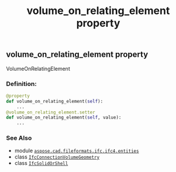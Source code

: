 ﻿---
title: volume_on_relating_element property
second_title: Aspose.CAD for Python via .NET API References
description: 
type: docs
weight: 50
url: /aspose.cad.fileformats.ifc.ifc4.entities/ifcconnectionvolumegeometry/volume_on_relating_element/
is_root: false
---

## volume_on_relating_element property


VolumeOnRelatingElement
### Definition:
```python
@property
def volume_on_relating_element(self):
    ...
@volume_on_relating_element.setter
def volume_on_relating_element(self, value):
    ...
```

### See Also
* module [`aspose.cad.fileformats.ifc.ifc4.entities`](../../)
* class [`IfcConnectionVolumeGeometry`](/cad/python-net/aspose.cad.fileformats.ifc.ifc4.entities/ifcconnectionvolumegeometry)
* class [`IfcSolidOrShell`](/cad/python-net/aspose.cad.fileformats.ifc.ifc4.types/ifcsolidorshell)
